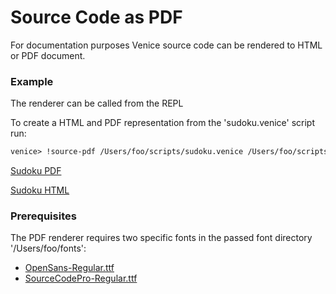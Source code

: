 # Source Code as PDF

For documentation purposes Venice source code can be rendered 
to HTML or PDF document.


### Example

The renderer can be called from the REPL

To create a HTML and PDF representation from the 'sudoku.venice' script run:

```clojure
venice> !source-pdf /Users/foo/scripts/sudoku.venice /Users/foo/scripts/ /Users/foo/fonts
```

[Sudoku PDF](https://github.com/jlangch/venice/blob/master/doc/assets/source-to-pdf/sudoku.venice.pdf)

[Sudoku HTML](https://github.com/jlangch/venice/blob/master/doc/assets/source-to-pdf/sudoku.venice.html)


### Prerequisites

The PDF renderer requires two specific fonts in the passed font directory '/Users/foo/fonts':

 - [OpenSans-Regular.ttf](https://fonts.google.com/specimen/Open+Sans)
 - [SourceCodePro-Regular.ttf](https://fonts.google.com/specimen/Source+Sans+Pro)
 
